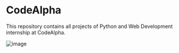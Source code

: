 # CodeAlpha
This repository contains all projects of Python and Web Development internship at CodeAlpha.

![image](https://github.com/AdiiAnand/CodeAlpha/assets/35601079/6852f4f7-1168-4e38-9d2b-69195089c7ae)
